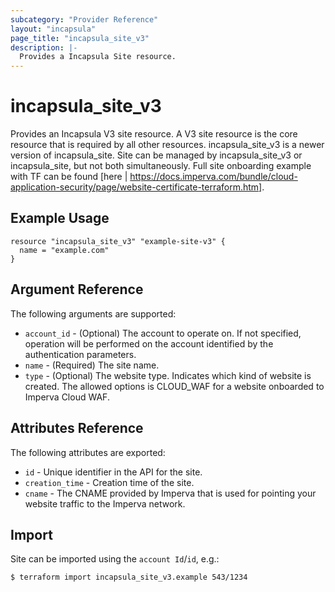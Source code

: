 ```yaml
---
subcategory: "Provider Reference"
layout: "incapsula"
page_title: "incapsula_site_v3"
description: |- 
  Provides a Incapsula Site resource.
---
```


# incapsula_site_v3

Provides an Incapsula V3 site resource. A V3 site resource is the core resource that is required by all other resources. incapsula_site_v3 is a newer version of incapsula_site. Site can be managed by incapsula_site_v3 or incapsula_site, but not both simultaneously.
Full site onboarding example with TF can be found [here | https://docs.imperva.com/bundle/cloud-application-security/page/website-certificate-terraform.htm].

## Example Usage

```hcl
resource "incapsula_site_v3" "example-site-v3" {
  name = "example.com"
}
```

## Argument Reference

The following arguments are supported:

* `account_id` - (Optional) The account to operate on. If not specified, operation will be performed on the account identified by the authentication parameters.
* `name` - (Required) The site name.
* `type` - (Optional) The website type. Indicates which kind of website is created. The allowed options is CLOUD_WAF for a website onboarded to Imperva Cloud WAF.

## Attributes Reference

The following attributes are exported:

* `id` - Unique identifier in the API for the site.
* `creation_time` - Creation time of the site.
* `cname` - The CNAME provided by Imperva that is used for pointing your website traffic to the Imperva network.


## Import

Site can be imported using the `account Id`/`id`, e.g.:

```
$ terraform import incapsula_site_v3.example 543/1234
```
